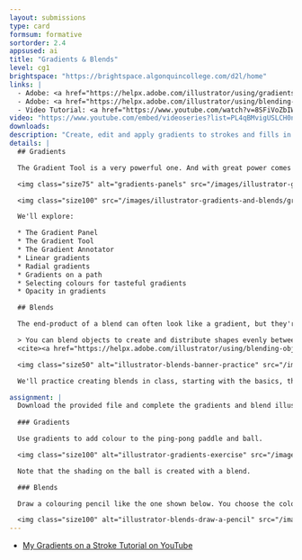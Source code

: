 ```yaml
---
layout: submissions
type: card
formsum: formative
sortorder: 2.4
appsused: ai
title: "Gradients & Blends"
level: cg1
brightspace: "https://brightspace.algonquincollege.com/d2l/home"
links: |
  - Adobe: <a href="https://helpx.adobe.com/illustrator/using/gradients.html" target="_blank" title="Apply & Edit Gradients">Apply & Edit Gradients</a>
  - Adobe: <a href="https://helpx.adobe.com/illustrator/using/blending-objects.html" target="_blank" title="Blend Objects">Blend Objects</a>
  - Video Tutorial: <a href="https://www.youtube.com/watch?v=8SFiVoZbIW8" target="_blank" title="Gradients on a Stroke">Gradients on a Stroke</a>
video: "https://www.youtube.com/embed/videoseries?list=PL4qBMvigUSLCH0nGq1ZceFuwNCRRUxB3E"
downloads:
description: "Create, edit and apply gradients to strokes and fills in Adobe Illustrator."
details: |
  ## Gradients

  The Gradient Tool is a very powerful one. And with great power comes great responsibility. We'll learn to wield it like a true Jedi Master. The danger here is to create muddy colour transitions between our gradient stops. We'll build a drawing of a pencil using gradients in class. Once you're done, you'll possess secrets of the Gradient Tool.

  <img class="size75" alt="gradients-panels" src="/images/illustrator-gradients-and-blends/gradients-panel.jpg">

  <img class="size100" src="/images/illustrator-gradients-and-blends/gradients-pencil.jpg" alt="gradients-pencil">

  We'll explore:

  * The Gradient Panel
  * The Gradient Tool
  * The Gradient Annotator
  * Linear gradients
  * Radial gradients
  * Gradients on a path
  * Selecting colours for tasteful gradients
  * Opacity in gradients

  ## Blends

  The end-product of a blend can often look like a gradient, but they're much more versatile.

  > You can blend objects to create and distribute shapes evenly between two objects. You can also blend between two open paths to create a smooth transition between objects, or you can combine blends of colors and objects to create color transitions in the shape of a particular object.
  <cite><a href="https://helpx.adobe.com/illustrator/using/blending-objects.html" target="_blank" title="Adobe: Blends">Adobe</a></cite>

  <img class="size50" alt="illustrator-blends-banner-practice" src="/images/illustrator-gradients-and-blends/illustrator-blends-banner-practice.jpg">

  We'll practice creating blends in class, starting with the basics, then move on to more advanced techniques. We'll draw a banner like this one, which contains a number of blends. Some are masked. Some are not. They're all stacked to create this wonderful graphic.

assignment: |
  Download the provided file and complete the gradients and blend illustrations as directed below.
  
  ### Gradients

  Use gradients to add colour to the ping-pong paddle and ball.

  <img class="size100" alt="illustrator-gradients-exercise" src="/images/illustrator-gradients-and-blends/illustrator-gradients-exercise.jpg">

  Note that the shading on the ball is created with a blend.

  ### Blends

  Draw a colouring pencil like the one shown below. You choose the colour of the pencil. These are the steps.

  <img class="size100" alt="illustrator-blends-draw-a-pencil" src="/images/illustrator-gradients-and-blends/illustrator-blends-draw-a-pencil.jpg">
---
```

  * [My Gradients on a Stroke Tutorial on YouTube](https://www.youtube.com/watch?v=8SFiVoZbIW8)
